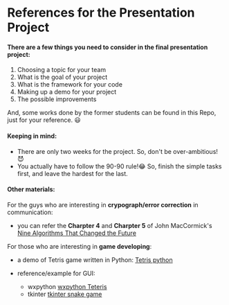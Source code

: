 # References for the Presentation Project

#### There are a few things you need to consider in the final presentation project:

1. Choosing a topic for your team
2. What is the goal of your project
3. What is the framework for your code 
4. Making up a demo for your project
5. The possible improvements

And, some works done by the former students can be found in this Repo, just for your reference. :smiley: 

#### Keeping in mind:
- There are only two weeks for the project. So, don't be over-ambitious! :smiling_imp:
- You actually have to follow the 90-90 rule!:joy: So, finish the simple tasks first, and leave the hardest for the last.

#### Other materials:

For the guys who are interesting in **crypograph/error correction** in communication: 

- you can refer the **Charpter 4** and **Charpter 5** of John MacCormick's [Nine Algorithms That Changed the Future](https://www.amazon.com/Nine-Algorithms-That-Changed-Future/dp/0691158193)


For those who are interesting in **game developing**:

- a demo of Tetris game written in Python: [Tetris python](https://www.youtube.com/watch?v=P76rnjmdIdU)

- reference/example for GUI: 
  - wxpython [wxpython Teteris](http://zetcode.com/wxpython/thetetrisgame/)
  - tkinter [tkinter snake game](https://codereview.stackexchange.com/questions/94290/classic-snake-game-using-python-tkinter-and-threading)

